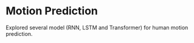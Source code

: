 # Motion Prediction

Explored several model (RNN, LSTM and Transformer) for human motion prediction. 
